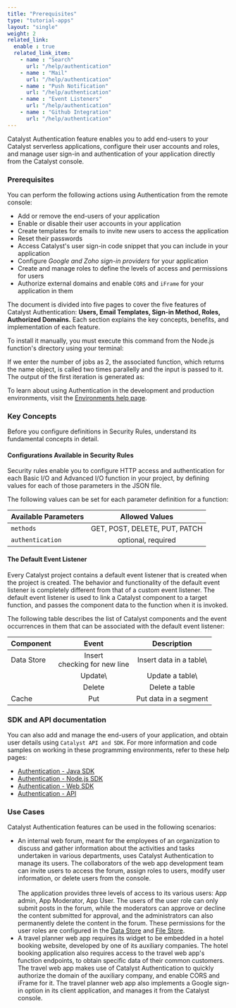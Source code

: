 ```yaml
---
title: "Prerequisites"
type: "tutorial-apps"
layout: "single"
weight: 2
related_link:
  enable : true
  related_link_item:
    - name : "Search"
      url: "/help/authentication"
    - name : "Mail"
      url: "/help/authentication"
    - name : "Push Notification"
      url: "/help/authentication"
    - name : "Event Listeners"
      url: "/help/authentication"
    - name : "Github Integration"
      url: "/help/authentication"
---
```




Catalyst Authentication feature enables you to add end-users to your Catalyst serverless applications, configure their user accounts and roles, and manage user sign-in and authentication of your application directly from the Catalyst console.

### Prerequisites

You can perform the following actions using Authentication from the remote console:

* Add or remove the end-users of your application
* Enable or disable their user accounts in your application
* Create templates for emails to invite new users to access the application
* Reset their passwords
* Access Catalyst's user sign-in code snippet that you can include in your application
* Configure *Google and Zoho sign-in providers* for your application
* Create and manage roles to define the levels of access and permissions for users
* Authorize external domains and enable `CORS` and `iFrame` for your application in them

The document is divided into five pages to cover the five features of Catalyst Authentication: **Users, Email Templates, Sign-in Method, Roles, Authorized Domains.** Each section explains the key concepts, benefits, and implementation of each feature.

To install it manually, you must execute this command from the Node.js function's directory using your terminal:


If we enter the number of jobs as 2, the associated function, which returns the name object, is called two times parallelly and the input is passed to it. The output of the first iteration is generated as:


To learn about using Authentication in the development and production environments, visit the [Environments help page](/help/cache/test).


### Key Concepts

Before you configure definitions in Security Rules, understand its fundamental concepts in detail.

#### Configurations Available in Security Rules

Security rules enable you to configure HTTP access and authentication for each Basic I/O and Advanced I/O function in your project, by defining values for each of those parameters in the JSON file.

The following values can be set for each parameter definition for a function:

| Available Parameters      | Allowed Values |
| :--- | :---: |
| `methods`      | GET, POST, DELETE, PUT, PATCH       |
| `authentication`   | optional, required        |


#### The Default Event Listener

Every Catalyst project contains a default event listener that is created when the project is created. The behavior and functionality of the default event listener is completely different from that of a custom event listener. The default event listener is used to link a Catalyst component to a target function, and passes the component data to the function when it is invoked. 

The following table describes the list of Catalyst components and the event occurrences in them that can be associated with the default event listener:

| Component      | Event | Description |
| :--- | :---: | :---: |
| Data Store | Insert <br> checking for new line | Insert data in a table\ |
|            | Update\ | Update a table\ |
|            | Delete  | Delete a table |
| Cache      | Put     | Put data in a segment |




### SDK and API documentation

You can also add and manage the end-users of your application, and obtain user details using `Catalyst API and SDK`. For more information and code samples on working in these programming environments, refer to these help pages:

* [Authentication - Java SDK](/help/authentication)
* [Authentication - Node.js SDK](/help/authentication)
* [Authentication - Web SDK](/help/authentication)
* [Authentication - API](/help/authentication)


### Use Cases
Catalyst Authentication features can be used in the following scenarios:

* An internal web forum, meant for the employees of an organization to discuss and gather information about the activities and tasks undertaken in various departments, uses Catalyst Authentication to manage its users. The collaborators of the web app development team can invite users to access the forum, assign roles to users, modify user information, or delete users from the console.\
 \
 The application provides three levels of access to its various users: App admin, App Moderator, App User. The users of the user role can only submit posts in the forum, while the moderators can approve or decline the content submitted for approval, and the administrators can also permanently delete the content in the forum. These permissions for the user roles are configured in the [Data Store](/help/authentication) and [File Store](/help/authentication).
* A travel planner web app requires its widget to be embedded in a hotel booking website, developed by one of its auxiliary companies. The hotel booking application also requires access to the travel web app's function endpoints, to obtain specific data of their common customers. The travel web app makes use of Catalyst Authentication to quickly authorize the domain of the auxiliary company, and enable CORS and iFrame for it. The travel planner web app also implements a Google sign-in option in its client application, and manages it from the Catalyst console.